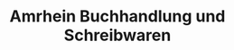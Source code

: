 ---
title: "Amrhein Buchhandlung und Schreibwaren"
url: /sulzbach-am-main/amrhein-buchhandlung-und-schreibwaren/
shop: Schreibwaren
---